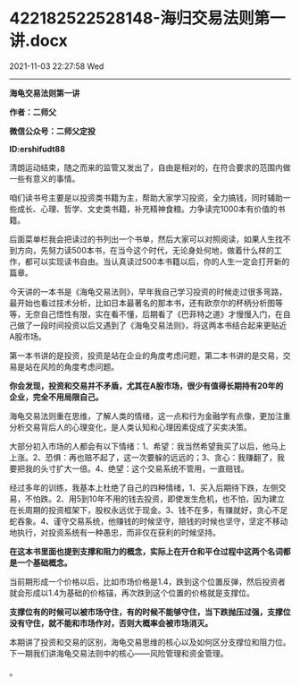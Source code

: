 # 422182522528148-海归交易法则第一讲.docx

2021-11-03 22:27:58 Wed

----

__海龟交易法则第一讲__

__作者：二师父__

__微信公众号：二师父定投__

__ID:ershifudt88__

清朗运动结束，随之而来的监管又发出了，自由是相对的，在符合要求的范围内做一些有意义的事情。

咱们读书号主要是以投资类书籍为主，帮助大家学习投资，全力搞钱，同时辅助一些成长、心理、哲学、文史类书籍，补充精神食粮。力争读完1000本有价值的书籍。

后面菜单栏我会把读过的书列出一个书单，然后大家可以对照阅读，如果人生找不到方向，先努力读500本书，在当今这个时代，无论身处何地，做着什么样的工作，都可以实现读书自由。当认真读过500本书籍以后，你的人生一定会打开新的篇章。

今天讲的一本书是《海龟交易法则》，早年我自己学习投资的时候走过很多弯路，最开始也看过技术分析，比如日本最著名的那本书，还有欧奈尔的杯柄分析图等等，无奈自己悟性有限，实在看不懂，后期看了《巴菲特之道》才慢慢入门，在自己做了一段时间投资以后又遇到了《海龟交易法则》，将这两本书结合起来更贴近A股市场。

第一本书讲的是投资，投资是站在企业的角度考虑问题，第二本书讲的是交易，交易是站在风险的角度考虑问题。

__你会发现，投资和交易并不矛盾，尤其在A股市场，很少有值得长期持有20年的企业，完全不用局限自己。__

海龟交易法则重在思维，了解人类的情绪，这一点和行为金融学有点像，更加注重分析交易背后人的心理变化，是人类认知和心理因素促成了买卖决策。

大部分初入市场的人都会有以下情绪：1、希望：我当然希望我买了以后，他马上上涨。2、恐惧：再也赔不起了，这一次要躲的远远的；3、贪心：我赚翻了，我要把我的头寸扩大一倍。4、绝望：这个交易系统不管用，一直赔钱。

经过多年的训练，我基本上杜绝了自己的四种情绪，1、买入后期待下跌，左侧交易，不怕跌。2、用5到10年不用的钱去投资，即使发生危机，也不怕，因为建立在长周期的投资框架下，股权永远优于现金。3、钱不在多，有赚就好，贪心不足蛇吞象。4、谨守交易系统，他赚钱的时候坚守，赔钱的时候也坚守，坚定不移动地执行，对投资系统有一种愚忠，而非仅在获利的时候坚持。

__在这本书里面也提到支撑和阻力的概念，实际上在开仓和平仓过程中这两个名词都是一个基础概念。__

当前期形成一个价格以后，比如市场价格是1\.4，跌到这个位置反弹，然后投资者就会形成以1\.4为基础的价格锚，再次跌到这个位置的价格就是支撑位。

__支撑位有的时候可以被市场守住，有的时候不能够守住，当下跌抛压过强，支撑位没有守住，就不能和市场作对，否则大概率会被市场消灭。__

本期讲了投资和交易的区别，海龟交易思维的核心以及如何区分支撑位和阻力位。下一期我们讲海龟交易法则中的核心——风险管理和资金管理。

。


